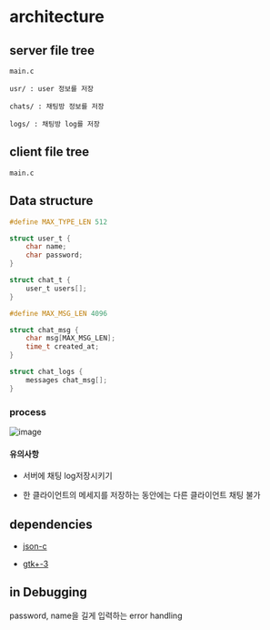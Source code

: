 
# architecture

## server file tree

    main.c

    usr/ : user 정보를 저장

    chats/ : 채팅방 정보를 저장

    logs/ : 채팅방 log를 저장

## client file tree

    main.c

## Data structure

```c
#define MAX_TYPE_LEN 512

struct user_t {
    char name;
    char password;
}

struct chat_t {
    user_t users[];
}

#define MAX_MSG_LEN 4096

struct chat_msg {
    char msg[MAX_MSG_LEN];
    time_t created_at;
}

struct chat_logs {
    messages chat_msg[];
}
```

### process

![image](https://user-images.githubusercontent.com/53176902/234831911-071c449d-1536-472c-af76-5bf4e1110274.png)



#### 유의사항

* 서버에 채팅 log저장시키기

* 한 클라이언트의 메세지를 저장하는 동안에는 다른 클라이언트 채팅 불가

## dependencies

* [json-c](https://github.com/json-c/json-c)

* [gtk+-3](https://docs.gtk.org/gtk3/)

## in Debugging

password, name을 길게 입력하는 error handling